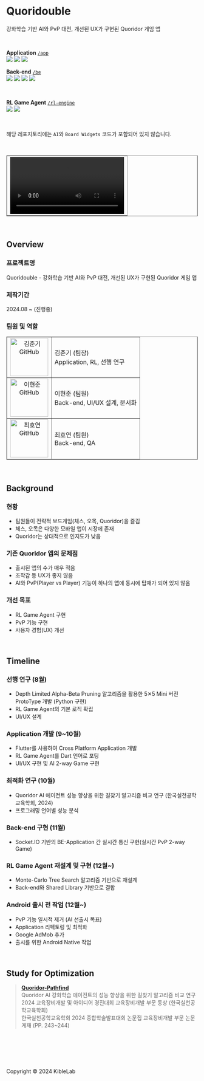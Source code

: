 # Quoridouble

강화학습 기반 AI와 PvP 대전, 개선된 UX가 구현된 Quoridor 게임 앱

<br />

**Application** [`/app`](https://github.com/KibleLab/quoridouble-portfolio/tree/main/app) <br />
<img src="https://img.shields.io/badge/Flutter-181717?style=flat-square&logo=flutter" />
<img src="https://img.shields.io/badge/Socket.IO Client-181717?style=flat-square&logo=Socket.io" />
<img src="https://img.shields.io/badge/Dart-181717?style=flat-square&logo=Dart" />

**Back-end** [`/be`](https://github.com/KibleLab/quoridouble-portfolio/tree/main/be) <br />
<img src="https://img.shields.io/badge/Spring Boot-181717?style=flat-square&logo=springboot" />
<img src="https://img.shields.io/badge/Socket.IO-181717?style=flat-square&logo=Socket.io" />
<img src="https://img.shields.io/badge/Gradle-181717?style=flat-square&logo=gradle" />
<img src="https://img.shields.io/badge/Java-181717?style=flat-square&logo=java" />

<br />

**RL Game Agent** [`/rl-engine`](https://github.com/KibleLab/quoridouble-portfolio/tree/main/rl-engine) <br />
<img src="https://img.shields.io/badge/CMake-181717?style=flat-square&logo=cmake" />
<img src="https://img.shields.io/badge/C++-181717?style=flat-square&logo=cplusplus" />

<br />

해당 레포지토리에는 `AI`와 `Board Widgets` 코드가 포함되어 있지 않습니다.

<br />

<table border="1">
	<tr>
		<td align="center">
			<video src="https://github.com/user-attachments/assets/d843d772-89ed-49a9-95de-a449f0b022f3"  controls autoplay>
		</td>
	</tr>
</table>

<br />

## Overview

### 프로젝트명

Quoridouble - 강화학습 기반 AI와 PvP 대전, 개선된 UX가 구현된 Quoridor 게임 앱

### 제작기간

2024.08 ~ (진행중)

### 팀원 및 역할

<table border="1">
  <tr>
      <td align="center"><a href="https://github.com/Vulpes94"><img height="100px" width="100px" src="https://avatars.githubusercontent.com/u/74402423?v=4" alt="김준기 GitHub"/></a></td>
			<td align="left">김준기 (팀장)</br>Application, RL, 선행 연구</td>
  </tr>
  <tr>
			<td align="center"><a href="https://github.com/RegistryHJ"><img height="100px" width="100px" src="https://avatars.githubusercontent.com/u/55695897?v=4" alt="이현준 GitHub"/></a></td>
      <td align="left">이현준 (팀원)</br>Back-end, UI/UX 설계, 문서화</td>  
  </tr>
	<tr>
		<td align="center"><a href="https://github.com/SDpardres"><img height="100px" width="100px" src="https://avatars.githubusercontent.com/u/143976588?v=4" alt="최호연 GitHub"/></a></td>
		<td align="left">최호연 (팀원)</br>Back-end, QA</td>
	</tr>
</table>

<br />

## Background

### 현황

- 팀원들이 전략적 보드게임(체스, 오목, Quoridor)을 즐김
- 체스, 오목은 다양한 모바일 앱이 시장에 존재
- Quoridor는 상대적으로 인지도가 낮음

### 기존 Quoridor 앱의 문제점

- 출시된 앱의 수가 매우 적음
- 조작감 등 UX가 좋지 않음
- AI와 PvP(Player vs Player) 기능이 하나의 앱에 동시에 탑재가 되어 있지 않음

### 개선 목표

- RL Game Agent 구현
- PvP 기능 구현
- 사용자 경험(UX) 개선

<br>

## Timeline

### 선행 연구 (8월)

- Depth Limited Alpha-Beta Pruning 알고리즘을 활용한 5✕5 Mini 버전 ProtoType 개발 (Python 구현)
- RL Game Agent의 기본 로직 확립
- UI/UX 설계

### Application 개발 (9~10월)

- Flutter를 사용하여 Cross Platform Application 개발
- RL Game Agent를 Dart 언어로 포팅
- UI/UX 구현 및 AI 2-way Game 구현

### 최적화 연구 (10월)

- Quoridor AI 에이전트 성능 향상을 위한 길찾기 알고리즘 비교 연구 (한국실천공학교육학회, 2024)
- 프로그래밍 언어별 성능 분석

### Back-end 구현 (11월)

- Socket.IO 기반의 BE-Application 간 실시간 통신 구현(실시간 PvP 2-way Game)

### RL Game Agent 재설계 및 구현 (12월~)

- Monte-Carlo Tree Search 알고리즘 기반으로 재설계
- Back-end와 Shared Library 기반으로 결합

### Android 출시 전 작업 (12월~)

- PvP 기능 일시적 제거 (AI 선출시 목표)
- Application 리펙토링 및 최적화
- Google AdMob 추가
- 출시를 위한 Android Native 작업

<br />

## Study for Optimization

> **[Quoridor-Pathfind](https://github.com/RegistryHJ/quoridor-pathfind)** <br />
> Quoridor AI 강화학습 에이전트의 성능 향상을 위한 길찾기 알고리즘 비교 연구 <br />
> 2024 교육장비개발 및 아이디어 경진대회 교육장비개발 부문 동상 (한국실천공학교육학회) <br />
> 한국실천공학교육학회 2024 종합학술발표대회 논문집 교육장비개발 부문 논문 게재 (PP. 243~244) <br />

<br />

## <br />

Copyright © 2024 KibleLab
